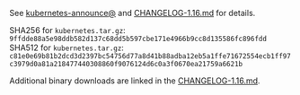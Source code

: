 See [kubernetes-announce@](https://groups.google.com/forum/#!forum/kubernetes-announce) and [CHANGELOG-1.16.md](https://github.com/kubernetes/kubernetes/blob/master/CHANGELOG-1.16.md#v1164) for details.

SHA256 for `kubernetes.tar.gz`: `9ffdde88a5e98ddb582d137c68dd5b597cbe171e4966b9cc8d135586fc896fdd`
SHA512 for `kubernetes.tar.gz`: `c81e0e69b81b2dcd3d2397bc54756d77a8d41b88adba12eb5a1ffe71672554ecb1ff97c3979d0a81a218477440308860f9076124d6c0a3f0670ea21759a6621b`

Additional binary downloads are linked in the [CHANGELOG-1.16.md](https://github.com/kubernetes/kubernetes/blob/master/CHANGELOG-1.16.md#downloads-for-v1164).